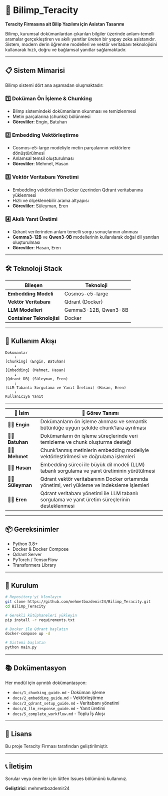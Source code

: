 # 🤖 Bilimp_Teracity

**Teracity Firmasına ait Bilip Yazılımı için Asistan Tasarımı**

Bilimp, kurumsal dokümanlardan çıkarılan bilgiler üzerinde anlam-temelli aramalar gerçekleştiren ve akıllı yanıtlar üreten bir yapay zeka asistanıdır. Sistem, modern derin öğrenme modelleri ve vektör veritabanı teknolojisini kullanarak hızlı, doğru ve bağlamsal yanıtlar sağlamaktadır.

---

## 📋 Sistem Mimarisi

Bilimp sistemi dört ana aşamadan oluşmaktadır:

### 1️⃣ **Doküman Ön İşleme & Chunking**
- Blimp sistemindeki dokümanların okunması ve temizlenmesi
- Metin parçalarına (chunks) bölünmesi
- **Görevliler**: Engin, Batuhan

### 2️⃣ **Embedding Vektörleştirme**
- Cosmos-e5-large modeliyle metin parçalarının vektörlere dönüştürülmesi
- Anlamsal temsil oluşturulması
- **Görevliler**: Mehmet, Hasan

### 3️⃣ **Vektör Veritabanı Yönetimi**
- Embedding vektörlerinin Docker üzerinden Qdrant veritabanına yüklenmesi
- Hızlı ve ölçeklenebilir arama altyapısı
- **Görevliler**: Süleyman, Eren

### 4️⃣ **Akıllı Yanıt Üretimi**
- Qdrant verilerinden anlam temelli sorgu sonuçlarının alınması
- **Gemma3-12B** ve **Qwen3-9B** modellerinin kullanılarak doğal dil yanıtları oluşturulması
- **Görevliler**: Hasan, Eren

---

## 🛠️ Teknoloji Stack

| Bileşen | Teknoloji |
|---------|-----------|
| **Embedding Modeli** | Cosmos-e5-large |
| **Vektör Veritabanı** | Qdrant (Docker) |
| **LLM Modelleri** | Gemma3-12B, Qwen3-8B |
| **Container Teknolojisi** | Docker |

---

## 🚀 Kullanım Akışı

```
Dokümanlar  
    ↓  
[Chunking] (Engin, Batuhan)  
    ↓  
[Embedding] (Mehmet, Hasan)  
    ↓  
[Qdrant DB] (Süleyman, Eren)  
    ↓  
[LLM Tabanlı Sorgulama ve Yanıt Üretimi] (Hasan, Eren)  
    ↓  
Kullanıcıya Yanıt
```

---

| 👤 **İsim** | 🧩 **Görev Tanımı** |
|--------------|---------------------|
| 👨‍💻 **Engin** | Dokümanların ön işleme alınması ve semantik bütünlüğe uygun şekilde chunk’lara ayrılması |
| 👨‍💻 **Batuhan** | Dokümanların ön işleme süreçlerinde veri temizleme ve chunk oluşturma desteği |
| 👨‍💻 **Mehmet** | Chunk’lanmış metinlerin embedding modeliyle vektörleştirilmesi ve doğrulama işlemleri |
| 👨‍💻 **Hasan** | Embedding süreci ile büyük dil modeli (LLM) tabanlı sorgulama ve yanıt üretiminin yürütülmesi |
| 👨‍💻 **Süleyman** | Qdrant vektör veritabanının Docker ortamında yönetimi, veri yükleme ve indeksleme işlemleri |
| 👨‍💻 **Eren** | Qdrant veritabanı yönetimi ile LLM tabanlı sorgulama ve yanıt üretim süreçlerinin desteklenmesi |

---

## 📦 Gereksinimler

- Python 3.8+
- Docker & Docker Compose
- Qdrant Server
- PyTorch / TensorFlow
- Transformers Library

---

## 🔧 Kurulum

```bash
# Repository'yi klonlayın
git clone https://github.com/mehmetbozdemir24/Bilimp_Teracity.git
cd Bilimp_Teracity

# Gerekli kütüphaneleri yükleyin
pip install -r requirements.txt

# Docker ile Qdrant başlatın
docker-compose up -d

# Sistemi başlatın
python main.py
```

---

## 📚 Dokümentasyon

Her modül için ayrıntılı dokümantasyon:
- `docs/1_chunking_guide.md` - Doküman işleme
- `docs/2_embedding_guide.md` - Vektörleştirme
- `docs/3_qdrant_setup_guide.md` - Veritabanı yönetimi
- `docs/4_llm_response_guide.md` - Yanıt üretimi
- `docs/5_complete_workflow.md` - Toplu İş Akışı

---

## 📄 Lisans

Bu proje Teracity Firması tarafından geliştirilmiştir.

---

## 📞 İletişim

Sorular veya öneriler için lütfen Issues bölümünü kullanınız.

**Geliştirici**: mehmetbozdemir24
